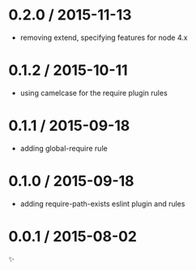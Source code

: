 
0.2.0 / 2015-11-13
==================

  * removing extend, specifying features for node 4.x

0.1.2 / 2015-10-11
==================

  * using camelcase for the require plugin rules

0.1.1 / 2015-09-18
==================

  * adding global-require rule

0.1.0 / 2015-09-18
==================

  * adding require-path-exists eslint plugin and rules

0.0.1 / 2015-08-02
==================

:sparkles:
